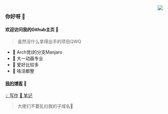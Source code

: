<a href="https://fzf404.top/" target="_blank">
<img align="right"
     src="https://github-readme-stats.vercel.app/api?username=fzf404&show_icons=true&hide_border=true&icon_color=33a6b8&title_color=184f57">
</a>

### 你好呀 👋

#### 欢迎访问我的Github主页 🎉

> 虽然没什么拿得出手的项目QWQ

- 🎈 Arch党(的分支Manjaro
- 🎨 大一动画专业
- 🎯 爱好比较多
- 🛒 啥活都整

#### [我的博客](https://fzf404.top) 💎 

[💡 写作](https://blog.fzf404.top/)
[📘 笔记](https://note.fzf404.top/)

> 大佬们不要乱扫我的子域名🤣

<!--
**fzf404/fzf404** is a ✨ _special_ ✨ repository because its `README.md` (this file) appears on your GitHub profile.

Here are some ideas to get you started:

- 🔭 I’m currently working on ...
- 🌱 I’m currently learning ...
- 👯 I’m looking to collaborate on ...
- 🤔 I’m looking for help with ...
- 💬 Ask me about ...
- 📫 How to reach me: ...
- 😄 Pronouns: ...
- ⚡ Fun fact: ...
-->
